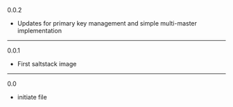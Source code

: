 0.0.2

* Updates for primary key management and simple multi-master implementation

---

0.0.1

* First saltstack image

---

0.0

* initiate file
